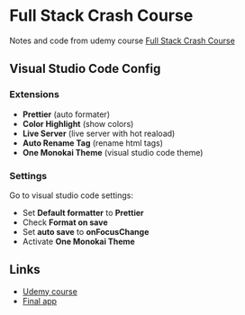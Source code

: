 # Full Stack Crash Course

Notes and code from udemy course [Full Stack Crash Course](https://www.udemy.com/course/full-stack-crash-course/)

## Visual Studio Code Config

### Extensions

- **Prettier** (auto formater)
- **Color Highlight** (show colors)
- **Live Server** (live server with hot reaload)
- **Auto Rename Tag** (rename html tags)
- **One Monokai Theme** (visual studio code theme)

### Settings

Go to visual studio code settings:

- Set **Default formatter** to **Prettier**
- Check **Format on save**
- Set **auto save** to **onFocusChange**
- Activate **One Monokai Theme**

## Links

- [Udemy course](https://www.udemy.com/course/full-stack-crash-course/)
- [Final app](https://todayilearned-jonas.netlify.app/)
